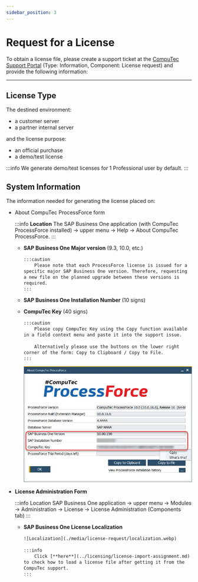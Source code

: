 ```yaml
---
sidebar_position: 3
---
```


# Request for a License

To obtain a license file, please create a support ticket at the [CompuTec Support Portal](https://support.computec.pl) (Type: Information, Component: License request) and provide the following information:

---

## License Type

The destined environment:

- a customer server
- a partner internal server

and the license purpose:

- an official purchase
- a demo/test license

:::info
    We generate demo/test licenses for 1 Professional user by default.
:::

## System Information

The information needed for generating the license placed on:

- About CompuTec ProcessForce form

    :::info **Location**
        The SAP Business One application (with CompuTec ProcessForce installed) → upper menu → Help → About CompuTec ProcessForce.
    :::

  - **SAP Business One Major version** (9.3, 10.0, etc.)

        :::caution
            Please note that each ProcessForce license is issued for a specific major SAP Business One version. Therefore, requesting a new file on the planned upgrade between these versions is required.
        :::

  - **SAP Business One Installation Number** (10 signs)

  - **CompuTec Key** (40 signs)

        :::caution
            Please copy CompuTec Key using the Copy function available in a field context menu and paste it into the support issue.

            Alternatively please use the buttons on the lower right corner of the form: Copy to Clipboard / Copy to File.
        :::

    ![About ProcessForce](./media/license-request/about-processforce.webp)

- **License Administration Form**

    :::info Location
        SAP Business One application → upper menu → Modules → Administration → License → License Administration (Components tab)
    :::

  - **SAP Business One License Localization**

        ![Localization](./media/license-request/localization.webp)

        :::info
            Click [**here**](../licensing/license-import-assignment.md) to check how to load a license file after getting it from the CompuTec support.
        :::
